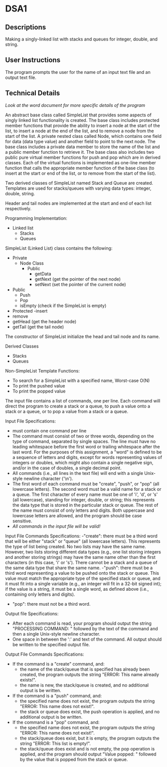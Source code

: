# DSA1

Descriptions
-
Making a singly-linked list with stacks and queues for integer, double, and string.


User Instructions
-
The program prompts the user for the name of an input text file and an output text file. 

Technical Details
-
*Look at the word document for more specific details of the program*

An abstract base class called SimpleList that provides some aspects of singly linked list functionality is created. The base class includes protected member functions that provide the ability to insert a node at the start of the list, to insert a node at the end of the list, and to remove a node from the start of the list. A private nested class called Node, which contains one field for data (data type value) and another field to point to the next node.  The base class includes a private data member to store the name of the list and a public member function to retrieve it. The base class also includes two public pure virtual member functions for push and pop which are in derived classes. Each of the virtual functions is implemented as one-line member function that calls the appropriate member function of the base class (to insert at the start or end of the list, or to remove from the start of the list).

Two derived classes of SimpleList named Stack and Queue are created. Templates are used for stacks/queues with varying data types: integer, double, string.

Header and tail nodes are implemented at the start and end of each list respectively.

Programming Implementation:
- Linked list
  - Stacks
  - Queues
  
SimpleList (Linked List) class contains the following:
- Private
  - Node Class
    - Public
      - getData
      - getNext (get the pointer of the next node)
      - setNext (set the pointer of the current node)
- Public
  - Push
  - Pop
  - isEmpty (check if the SimpleList is empty)
 - Protected
  -insert
  - remove
  - getHead (get the header node)
  - getTail (get the tail node)

The constructor of SimpleList initialize the head and tail node and its name.

Derived Classes
- Stacks
- Queues

Non-SimpleList Template Functions:
- To search for a SimpleList with a specified name, Worst-case O(N)
- To print the pushed value
- To print the popped value 

The input file contains a list of commands, one per line. Each command will direct the program to create a stack or a queue, to push a value onto a stack or a queue, or to pop a value from a stack or a queue.

Input File Specifications:
- must contain one command per line
- The command must consist of two or three words, depending on the type of command, separated by single spaces. The line must have no leading whitespace before the first word or trailing whitespace after the last word. For the purposes of this assignment, a "word" is defined to be a sequence of letters and digits, except for words representing values of integers or doubles, which might also contain a single negative sign, and/or in the case of doubles, a single decimal point.
-  All commands (i.e., all lines in the text file) will end with a single Unix-style newline character ('\n').
- The first word of each command must be "create", "push", or "pop" (all lowercase letters). The second word must be a valid name for a stack or a queue. The first character of every name must be one of 'i', 'd', or 's' (all lowercase), standing for integer, double, or string; this represents the data type that is stored in the particular stack or queue. The rest of the name must consist of only letters and digits. Both uppercase and lowercase letters are allowed, and the program should be case sensitive.
- *All commands in the input file will be valid!*

Input File Commands Specifications:
-"create": there must be a third word that will be either "stack" or "queue" (all lowercase letters). This represents the type of list being created. No two lists may have the same name. However, two lists storing different data types (e.g., one list storing integers and another storing strings) may have the same name other than the first characters (in this case, 'i' or 's'). There cannot be a stack and a queue of the same data type that share the same name.
-"push": there must be a third word representing a value to be pushed onto the stack or queue. This value must match the appropriate type of the specified stack or queue, and it must fit into a single variable (e.g., an integer will fit in a 32-bit signed int); if the value is a string, it must be a single word, as defined above (i.e., containing only letters and digits).
- "pop": there must not be a third word.


Output file Specifications:
- After each command is read, your program should output the string "PROCESSING COMMAND: " followed by the text of the command and then a single Unix-style newline character.
- One space in between the ':' and text of the command. All output should be written to the specified output file.

Output File Commands Specifications:
- If the command is a "create" command, and:
  - the name of the stack/queue that is specified has already been created, the program outputs the string "ERROR: This name already exists!".
  - the name is new, the stack/queue is created, and no additional output is be written.
- If the command is a "push" command, and:
  - the specified name does not exist, the program outputs the string "ERROR: This name does not exist!".
  - the stack or queue does exist, the push operation is applied, and no additional output is be written.
- If the command is a "pop" command, and:
  - the specified name does not exist, the program outputs the string "ERROR: This name does not exist!".
  - the stack/queue does exist, but it is empty, the program outputs the string "ERROR: This list is empty!". 
  - the stack/queue does exist and is not empty, the pop operation is applied, and the program should output "Value popped: " followed by the value that is popped from the stack or queue.  


